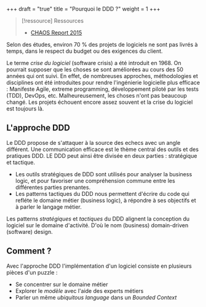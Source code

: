 +++
draft = "true"
title = "Pourquoi le DDD ?"
weight = 1
+++

> [!ressource] Ressources
> - [CHAOS Report 2015](https://standishgroup.com/sample_research_files/CHAOSReport2015-Final.pdf)

Selon des études, environ 70 % des projets de logiciels ne sont pas livrés à temps, dans le respect du budget ou des exigences du client.

Le terme _crise du logiciel_ (software crisis) a été introduit en 1968. On pourrait supposer que les choses se sont améliorées au cours des 50 années qui ont suivi. En effet, de nombreuses approches, méthodologies et disciplines ont été introduites pour rendre l'ingénierie logicielle plus efficace : Manifeste Agile, extreme programming, développement piloté par les tests (TDD), DevOps, etc. Malheureusement, les choses n'ont pas beaucoup changé. Les projets échouent encore assez souvent et la crise du logiciel est toujours là.

## L'approche DDD

Le DDD propose de s'attaquer à la source des echecs avec un angle différent. Une communication efficace est le thème central des outils et des pratiques DDD. LE DDD peut ainsi être divisée en deux parties : stratégique et tactique.

- Les outils stratégiques de DDD sont utilisés pour analyser la business logic, et pour favoriser une compréhension commune entre les différentes parties prenantes.
- Les patterns tactiques du DDD nous permettent d'écrire du code qui refléte le domaine métier (business logic), à répondre à ses objectifs et à parler le langage métier.

Les patterns _stratégiques_ et _tactiques_ du DDD alignent la conception du logiciel sur le domaine d'activité. D'où le nom (business) domain-driven (software) design.

## Comment ?

Avec l'approche DDD l'implémentation d'un logiciel consiste en plusieurs pièces d'un puzzle :

- Se concentrer sur le domaine métier
- Explorer le _modèle_ avec l'aide des experts métiers
- Parler un même _ubiquitous language_ dans un _Bounded Context_
